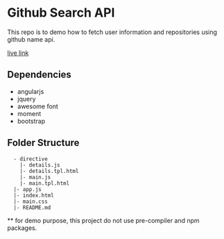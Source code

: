 # Github Search API
This repo is to demo how to fetch user information and repositories using github name api.

[live link]()

## Dependencies
* angularjs
* jquery
* awesome font
* moment
* bootstrap

## Folder Structure
```
  - directive
    |- details.js
    |- details.tpl.html
    |- main.js
    |- main.tpl.html
  |- app.js
  |- index.html
  |- main.css
  |- README.md
```
** for demo purpose, this project do not use pre-compiler and npm packages.
